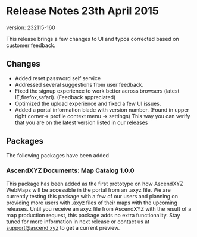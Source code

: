 # Release Notes 23th April 2015
version: 232115-160

This release brings a few changes to UI and typos corrected based on customer feedback.

## Changes
* Added reset password self service
* Addressed several suggestions from user feedback.
* Fixed the signup experience to work better across browsers (latest IE,firefox,safari). (Feedback appreciated)
* Optimized the upload experience and fixed a few UI issues.
* Added a portal information blade with version number. (Found in upper right corner-> profile context menu -> settings) This way you can verify that you are on the latest version listed in our [releases](releases.md) 

## Packages
The following packages have been added
### AscendXYZ Documents: Map Catalog 1.0.0 
This package has been added as the first prototype on how AscendXYZ WebMaps will be accessible in the portal from an .axyz file. We are currently testing this package with a few of our users and planning on providing more users with .axyz files of their maps with the upcoming releases. Until you receive an axyz file from AscendXYZ with the result of a map production request, this package adds no extra functionality. Stay tuned for more information in next release or contact us at support@ascend.xyz to get a current preview.


